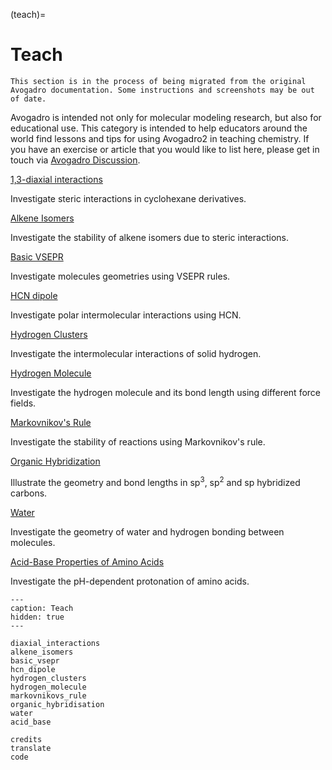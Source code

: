 (teach)=

# Teach

```{warning}
This section is in the process of being migrated from the original Avogadro documentation. Some instructions and screenshots may be out of date.
```

Avogadro is intended not only for molecular modeling research, but also for educational use. This category is intended to help educators around the world find lessons and tips for using Avogadro2 in teaching chemistry. If you have an exercise or article that you would like to list here, please get in touch via [Avogadro Discussion](https://discuss.avogadro.cc).

[1,3-diaxial interactions](diaxial_interactions)

Investigate steric interactions in cyclohexane derivatives.

[Alkene Isomers](alkene_isomers)

Investigate the stability of alkene isomers due to steric interactions.

[Basic VSEPR](basic_vsepr)

Investigate molecules geometries using VSEPR rules.

[HCN dipole](hcn_dipole)

Investigate polar intermolecular interactions using HCN.

[Hydrogen Clusters](hydrogen_clusters)

Investigate the intermolecular interactions of solid hydrogen.

[Hydrogen Molecule](hydrogen_molecule)

Investigate the hydrogen molecule and its bond length using different force fields.

[Markovnikov's Rule](markovnikovs_rule)

Investigate the stability of reactions using Markovnikov's rule.

[Organic Hybridization](organic_hybridisation)

Illustrate the geometry and bond lengths in sp<sup>3</sup>, sp<sup>2</sup> and sp hybridized carbons.

[Water](water)

Investigate the geometry of water and hydrogen bonding between molecules.

[Acid-Base Properties of Amino Acids](acid_base)

Investigate the pH-dependent protonation of amino acids.

```{toctree}
---
caption: Teach
hidden: true
---

diaxial_interactions
alkene_isomers
basic_vsepr
hcn_dipole
hydrogen_clusters
hydrogen_molecule
markovnikovs_rule
organic_hybridisation
water
acid_base

credits
translate
code
```

[avogadro forum]: https://discuss.avogadro.cc
[github tracker]: https://github.com/OpenChemistry/avogadrolibs/issues
